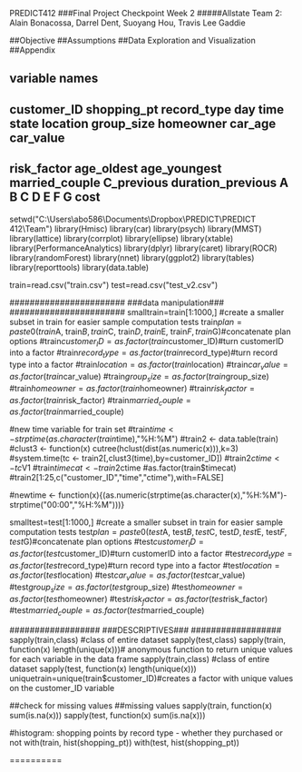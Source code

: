 PREDICT412
###Final Project Checkpoint Week 2
#####Allstate Team 2: Alain Bonacossa, Darrel Dent, Suoyang Hou, Travis Lee Gaddie

##Objective
##Assumptions
##Data Exploration and Visualization
##Appendix
## variable names
## customer_ID  shopping_pt	record_type	day	time	state	location	group_size	homeowner	car_age	car_value	
## risk_factor	age_oldest	age_youngest	married_couple	C_previous	duration_previous	A	B	C	D	E	F	G	cost

setwd("C:\\Users\\abo586\\Documents\\Dropbox\\PREDICT\\PREDICT 412\\Team")
library(Hmisc)
library(car)
library(psych)
library(MMST)
library(lattice)
library(corrplot)
library(ellipse)
library(xtable)
library(PerformanceAnalytics)
library(dplyr)
library(caret)
library(ROCR)
library(randomForest)
library(nnet)
library(ggplot2)
library(tables)
library(reporttools)
library(data.table)


train=read.csv("train.csv")
test=read.csv("test_v2.csv")


#######################
###data manipulation###
#######################
smalltrain=train[1:1000,] #create a smaller subset in train for easier sample computation tests
train$plan=paste0(train$A, train$B, train$C, train$D, train$E, train$F, train$G)#concatenate plan options
#train$customer_ID = as.factor(train$customer_ID)#turn customerID into a factor 
#train$record_type = as.factor(train$record_type)#turn record type into a factor
#train$location = as.factor(train$location)
#train$car_value= as.factor(train$car_value)
#train$group_size=as.factor(train$group_size)
#train$homeowner = as.factor(train$homeowner)
#train$risk_factor = as.factor(train$risk_factor)
#train$married_couple = as.factor(train$married_couple)

#new time variable for train set
#train$time <- strptime(as.character(train$time),"%H:%M")
#train2 <- data.table(train)
#clust3 <- function(x) cutree(hclust(dist(as.numeric(x))),k=3)
#system.time(tc <- train2[,clust3(time),by=customer_ID])
#train2$ctime <- tc$V1
#train$timecat <- train2$ctime
#as.factor(train$timecat)
#train2[1:25,c("customer_ID","time","ctime"),with=FALSE]

#newtime <- function(x){(as.numeric(strptime(as.character(x),"%H:%M")-strptime("00:00","%H:%M")))}


smalltest=test[1:1000,] #create a smaller subset in train for easier sample computation tests
test$plan=paste0(test$A, test$B, test$C, test$D, test$E, test$F, test$G)#concatenate plan options
#test$customer_ID = as.factor(test$customer_ID)#turn customerID into a factor 
#test$record_type = as.factor(test$record_type)#turn record type into a factor
#test$location = as.factor(test$location)
#test$car_value= as.factor(test$car_value)
#test$group_size=as.factor(test$group_size)
#test$homeowner = as.factor(test$homeowner)
#test$risk_factor = as.factor(test$risk_factor)
#test$married_couple = as.factor(test$married_couple)



##################
###DESCRIPTIVES###
##################
sapply(train,class) #class of entire dataset
sapply(test,class) 
sapply(train, function(x) length(unique(x)))# anonymous function to return unique values for each variable in the data frame
sapply(train,class) #class of entire dataset
sapply(test, function(x) length(unique(x)))
uniquetrain=unique(train$customer_ID)#creates a factor with unique values on the customer_ID variable

##check for missing values
##missing values
sapply(train, function(x) sum(is.na(x)))
sapply(test, function(x) sum(is.na(x)))


#histogram: shopping points by record type - whether they purchased or not
with(train, hist(shopping_pt))
with(test, hist(shopping_pt))





==========
